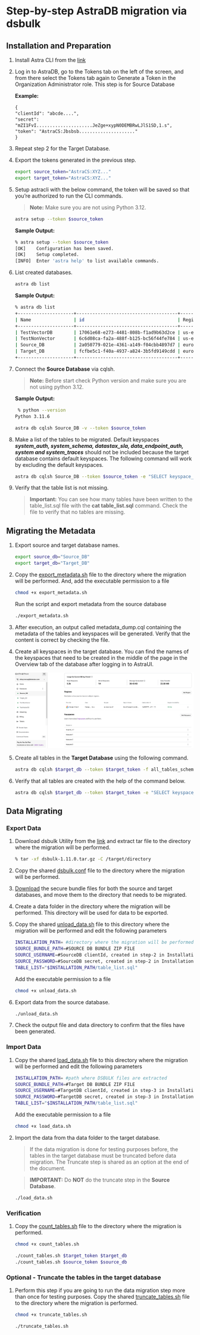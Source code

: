 # Step-by-step AstraDB migration via dsbulk

## Installation and Preparation

1.	Install Astra CLI from the [link](https://docs.datastax.com/en/astra-cli/0.2/installation.html)

2.	Log in to AstraDB, go to the Tokens tab on the left of the screen, and from there select the Tokens tab again to Generate a Token in the Organization Administrator role. This step is for Source Database

    **Example:**
    ```
    {
    "clientId": "abcde....",
    "secret": "mZI1FvI.....................JeZge+xypN0DEMBRwLJlS1SD,1.s",
    "token": "AstraCS:Jbsbsb....................."
    }
    ```
3.	Repeat step 2 for the Target Database.

4.	Export the tokens generated in the previous step.

    ```bash
    export source_token="AstraCS:XYZ..."
    export target_token="AstraCS:XYZ..."
    ```

5. Setup astracli with the below command, the token will be saved so that you’re authorized to run the CLI commands.

    > **Note:** Make sure you are not using Python 3.12.

    ```bash
    astra setup --token $source_token
    ```

    **Sample Output:**
    ```bash
    % astra setup --token $source_token
    [OK]    Configuration has been saved.
    [OK]    Setup completed.
    [INFO]  Enter 'astra help' to list available commands.
    ```
6. List created databases.

    ```bash
    astra db list
    ```

    **Sample Output:**
    ```bash
	% astra db list
	+---------------------+--------------------------------------+--------------+-------+---+-----------+
	| Name                | id                                   | Regions      | Cloud | V | Status    |
	+---------------------+--------------------------------------+--------------+-------+---+-----------+
	| TestVectorDB        | 17061e68-e273-4481-808b-f1ad9b63d2ce | us-east-1    | aws   | ■ | ACTIVE    |
	| TestNonVector       | 6c6d08ca-fa2a-488f-b125-bc56f44fe784 | us-east-1    | aws   |   | ACTIVE    |
	| Source_DB           | 2a050779-021e-4361-a149-f04cbb4897d7 | europe-west2 | gcp   |   | ACTIVE    |
	| Target_DB           | fcfbe5c1-f40a-4937-a824-3b5fd9149cdd | europe-west2 | gcp   |   | ACTIVE    |
	+---------------------+--------------------------------------+--------------+-------+---+-----------+
    ```
    
7. Connect the **Source Database** via cqlsh.

    > **Note:** Before start check Python version and make sure you are not using python 3.12.

    **Sample Output:**
    ```bash
     % python --version
    Python 3.11.6
    ```

    ```bash
    astra db cqlsh Source_DB -v --token $source_token
    ```

8. Make a list of the tables to be migrated. Default keyspaces ***system_auth, system_schema, datastax_sla, data_endpoint_auth, system and system_traces*** should not be included because the target database contains default keyspaces. 
The following command will work by excluding the default keyspaces.

    ```bash
    astra db cqlsh Source_DB --token $source_token -e "SELECT keyspace_name, table_name FROM system_schema.tables;" | awk 'NR > 3 && /^[[:space:]]*keyspace/ {print $1"."$3}' | grep -v -w system | grep -v -w system_schema | grep -v -w data_endpoint_auth | grep -v -w system_auth | grep -v -w datastax_sla | grep -v -w system_traces > table_list.sql
    ```

9. Verify that the table list is not missing.

    > **Important:** You can see how many tables have been written to the table_list.sql file with the **cat table_list.sql** command. Check the file to verify that no tables are missing.

## Migrating the Metadata

1. Export source and target database names.

    ```bash
    export source_db="Source_DB"
    export target_db="Target_DB"
    ```

2. Copy the [export_metadata.sh](scripts/export_metadata.sh) file to the directory where the migration will be performed. And, add the executable permission to a file

    ```bash
    chmod +x export_metadata.sh
    ```

    Run the script and export metadata from the source database

    ```bash
    ./export_metadata.sh
    ```
3. After execution, an output called metadata_dump.cql containing the metadata of the tables and keyspaces will be generated. Verify that the content is correct by checking the file.

4. Create all keyspaces in the target database. You can find the names of the keyspaces that need to be created in the middle of the page in the Overview tab of the database after logging in to AstraUI.

    ![keyspaces](/pics/1.png)

5. Create all tables in the **Target Database** using the following command.

    ```bash
    astra db cqlsh $target_db --token $target_token -f all_tables_schema.cql
    ```

6. Verify that all tables are created with the help of the command below.

    ```bash
    astra db cqlsh $target_db --token $target_token -e "SELECT keyspace_name, table_name FROM system_schema.tables;" | grep -v -w system | grep -v -w system_schema | grep -v -w data_endpoint_auth | grep -v -w system_auth | grep -v -w datastax_sla | grep -v -w system_traces
    ```

## Data Migrating 

### Export Data

1. Download dsbulk Utility from the [link](https://downloads.datastax.com/#bulk-loader) and extract tar file to the directory where the migration will be performed.

    ```bash
    % tar -xf dsbulk-1.11.0.tar.gz -C /target/directory
    ```

2. Copy the shared [dsbulk.conf](scripts/dsbulk.conf) file to the directory where the migration will be performed.

3. [Download](https://docs.datastax.com/en/astra-db-serverless/drivers/secure-connect-bundle.html) the secure bundle files for both the source and target databases, and move them to the directory that needs to be migrated.

4. Create a data folder in the directory where the migration will be performed. This directory will be used for data to be exported.

5. Copy the shared [unload_data.sh](scripts/unload_data.sh)
 file to this directory where the migration will be performed and edit the following parameters

    ```bash
    INSTALLATION_PATH= #directory where the migration will be performed 
    SOURCE_BUNDLE_PATH=#SOURCE DB BUNDLE ZIP FILE
    SOURCE_USERNAME=#SourceDB clientId, created in step-2 in Installation and Preparation
    SOURCE_PASSWORD=#SourceDB secret, created in step-2 in Installation and Preparation
    TABLE_LIST="$INSTALLATION_PATH/table_list.sql"
    ```

    Add the executable permission to a file
    ```bash
    chmod +x unload_data.sh 
    ```

6. Export data from the source database.

    ```bash
    ./unload_data.sh
    ```

7. Check the output file and data directory to confirm that the files have been generated. 

### Import Data

1. Copy the shared [load_data.sh](scripts/load_data.sh) file to this directory where the migration will be performed and edit the following parameters

    ```bash
    INSTALLATION_PATH= #path where DSBULK files are extracted
    SOURCE_BUNDLE_PATH=#Target DB BUNDLE ZIP FILE
    SOURCE_USERNAME=#TargetDB clientId, created in step-3 in Installation and Preparation
    SOURCE_PASSWORD=#TargetDB secret, created in step-3 in Installation and Preparation
    TABLE_LIST="$INSTALLATION_PATH/table_list.sql"
    ```

    Add the executable permission to a file
    ```bash
    chmod +x load_data.sh
    ```

2. Import the data from tha data folder to the target database.

    > If the data migration is done for testing purposes before, the tables in the target database must be truncated before data migration. The Truncate step is shared as an option at the end of the document.

    > **IMPORTANT:** Do **NOT** do the truncate step in the **Source Database**.

    ```bash
    ./load_data.sh
    ```

### Verification

1. Copy the [count_tables.sh](scripts/count_tables.sh) file to the directory where the migration is performed.

    ```bash
    chmod +x count_tables.sh 
    ```

    ```bash
    ./count_tables.sh $target_token $target_db
    ./count_tables.sh $source_token $source_db
    ```


### Optional - Truncate the tables in the target database 

1. Perform this step if you are going to run the data migration step more than once for testing purposes. Copy the shared [truncate_tables.sh](scripts/truncate_tables.sh) file to the directory where the migration is performed.

    ```bash
    chmod +x truncate_tables.sh 
    ```

    ```bash
    ./truncate_tables.sh
     ```
